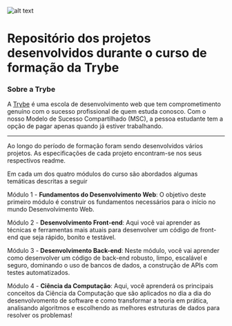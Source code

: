![alt text](./Images/bannerTrybe.png)
# Repositório dos projetos desenvolvidos durante o curso de formação da Trybe

<h3> Sobre a Trybe </h3>

A [Trybe](https://www.betrybe.com) é uma escola de desenvolvimento web que tem comprometimento genuíno com o sucesso profissional de quem estuda conosco. Com o nosso Modelo de Sucesso Compartilhado (MSC), a pessoa estudante tem a opção de pagar apenas quando já estiver trabalhando.

<hr>

Ao longo do período de formação foram sendo desenvolvidos vários projetos. As especificações de cada projeto encontram-se nos seus respectivos readme.

Em cada um dos quatro módulos do curso são abordados algumas temáticas descritas a seguir

Módulo 1 - **Fundamentos do Desenvolvimento Web**: O objetivo deste primeiro módulo é construir os fundamentos necessários para o início no mundo Desenvolvimento Web.

Módulo 2 - **Desenvolvimento Front-end**: Aqui você vai aprender as técnicas e ferramentas mais atuais para desenvolver um código de front-end que seja rápido, bonito e testável.

Módulo 3 - **Desenvolvimento Back-end**: Neste módulo, você vai aprender como desenvolver um código de back-end robusto, limpo, escalável e seguro, dominando o uso de bancos de dados, a construção de APIs com testes automatizados.

Módulo 4 - **Ciência da Computação**: Aqui, você aprenderá os principais conceitos da Ciência da Computação que são aplicados no dia a dia do desenvolvomento de software e como transformar a teoria em prática, analisando algoritmos e escolhendo as melhores estruturas de dados para resolver os problemas!
